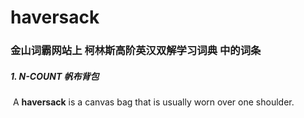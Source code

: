 # haversack

### 金山词霸网站上 柯林斯高阶英汉双解学习词典 中的词条

##### 1. N-COUNT 帆布背包

​	A **haversack** is a canvas bag that is usually worn over one shoulder.